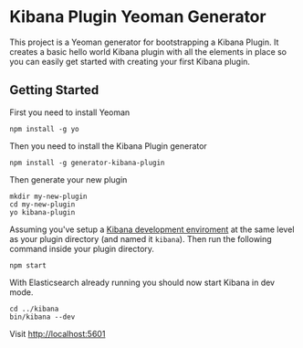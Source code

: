 # Kibana Plugin Yeoman Generator

This project is a Yeoman generator for bootstrapping a Kibana Plugin. It creates a basic hello world Kibana plugin with all the elements in place so you can easily get started with creating your first Kibana plugin.

## Getting Started

First you need to install Yeoman

```
npm install -g yo
```

Then you need to install the Kibana Plugin generator

```
npm install -g generator-kibana-plugin
```

Then generate your new plugin

```
mkdir my-new-plugin
cd my-new-plugin
yo kibana-plugin
```

Assuming you've setup a [Kibana development enviroment](https://github.com/elastic/kibana/blob/master/CONTRIBUTING.md#development-environment-setup) at the same level as your plugin directory (and named it `kibana`). Then run the following command inside your plugin directory.

```
npm start
```

With Elasticsearch already running you should now start Kibana in dev mode.

```
cd ../kibana
bin/kibana --dev
```

Visit [http://localhost:5601](http://localhost:5601)
